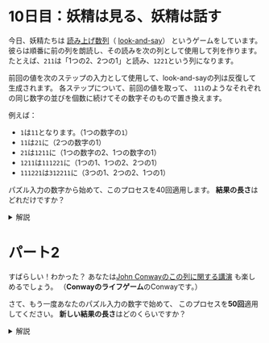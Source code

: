 # 10日目：妖精は見る、妖精は話す

今日、妖精たちは
[読み上げ数列](https://ja.wikipedia.org/wiki/%E8%AA%AD%E3%81%BF%E4%B8%8A%E3%81%92%E6%95%B0%E5%88%97)（
[look-and-say](https://en.wikipedia.org/wiki/Look-and-say_sequence)）
というゲームをしています。
彼らは順番に前の列を朗読し、その読みを次の列として使用して列を作ります。
たとえば、`211`は「1つの2、2つの1」と読み、`1221`という列になります。

前回の値を次のステップの入力として使用して、look-and-sayの列は反復して生成されます。
各ステップについて、前回の値を取って、
`111`のようなそれぞれの同じ数字の並びを個数に続けてその数字そのもので置き換えます。

例えば：

- `1`は`11`となります。（1つの数字の`1`）
- `11`は`21`に（2つの数字の1）
- `21`は`1211`に（1つの数字の2、1つの数字の1）
- `1211`は`111221`に（1つの1、1つの2、2つの1）
- `111221`は`312211`に（3つの1、2つの2、1つの1）

パズル入力の数字から始めて、このプロセスを40回適用します。
**結果の長さ**はどれだけですか？

<details><summary>解説</summary><div>

入力は文字列として受け取り、1桁の数のリストで扱うことにする。

```haskell
import Data.Char

part1 cs = ...
  where
    ds = map digitToInt cs
```

`Data.List.group` で等しいものどうしに分割し、その長さを数える。
長さは10以上になりうるので、数リストに直接戻せないことに注意。

```haskell
step :: [Int] -> [Int]
step ds =
  [ e
  | ds1 <- group ds
  , e <- (map digitToInt $ show $ length ds1) ++ [head ds1]
  ]
```

40回繰り返した結果の長さを求める。

```haskell
part1 cs = length ds40
  where
    ds0 = map digitToInt cs
    ds40 = iterate step ds0 !! 40
```

</div></details>

# パート2

すばらしい！わかった？
あなたは[John Conwayのこの列に関する講演](https://www.youtube.com/watch?v=ea7lJkEhytA)
も楽しめるでしょう。
（**Conwayのライフゲーム**のConwayです。）

さて、もう一度あなたのパズル入力の数字で始めて、
このプロセスを**50回**適用してください。
**新しい結果の長さ**はどのくらいですか？

<details><summary>解説</summary><div>

Wikipediaの解説を見ると、
「1, 2, 3以外の数字は、シード番号にそのような数字または
同じ数字の3つを超えるランが含まれていない限り、シーケンスに現れない。」
とある。そんなことがあるのか。
それはともかく、特に計算量を節約する何かがあるわけでもなさそうなので、
ただ計算機をブン回す。

```haskell
part2 cs = length ds50
  where
    ds0 = map digitToInt cs
    ds50 = iterate step ds0 !! 50
```

</div></details>
